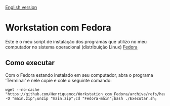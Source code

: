 [English version](README.EN.md)

# Workstation com Fedora

Este é o meu script de instalação dos programas que utilizo no meu computador no sistema operacional (distribuição
Linux) [Fedora](https://getfedora.org)

## Como executar

Com o Fedora estando instalado em seu computador, abra o programa 'Terminal' e nele copie e cole o seguinte comando:

```
wget --no-cache "https://github.com/Henriquemcc/Workstation_com_Fedora/archive/refs/heads/main.zip" -O "main.zip";unzip "main.zip";cd "Fedora-main";bash ./Executar.sh;
```

